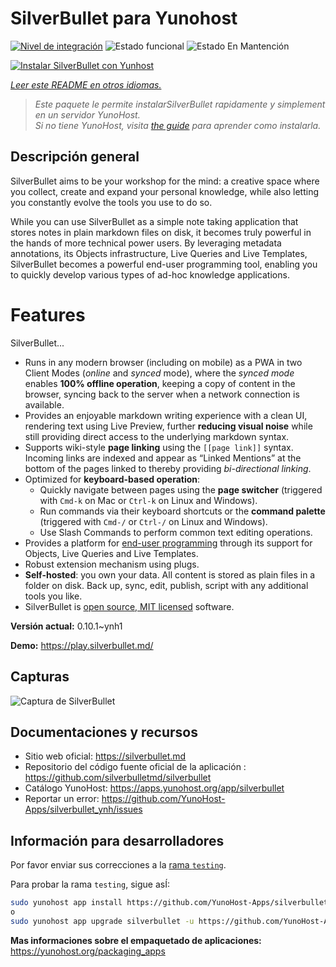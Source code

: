 <!--
Este archivo README esta generado automaticamente<https://github.com/YunoHost/apps/tree/master/tools/readme_generator>
No se debe editar a mano.
-->

# SilverBullet para Yunohost

[![Nivel de integración](https://apps.yunohost.org/badge/integration/silverbullet)](https://ci-apps.yunohost.org/ci/apps/silverbullet/)
![Estado funcional](https://apps.yunohost.org/badge/state/silverbullet)
![Estado En Mantención](https://apps.yunohost.org/badge/maintained/silverbullet)

[![Instalar SilverBullet con Yunhost](https://install-app.yunohost.org/install-with-yunohost.svg)](https://install-app.yunohost.org/?app=silverbullet)

*[Leer este README en otros idiomas.](./ALL_README.md)*

> *Este paquete le permite instalarSilverBullet rapidamente y simplement en un servidor YunoHost.*  
> *Si no tiene YunoHost, visita [the guide](https://yunohost.org/install) para aprender como instalarla.*

## Descripción general

SilverBullet aims to be your workshop for the mind: a creative space where you collect, create and expand your personal knowledge, while also letting you constantly evolve the tools you use to do so.

While you can use SilverBullet as a simple note taking application that stores notes in plain markdown files on disk, it becomes truly powerful in the hands of more technical power users. By leveraging metadata annotations, its Objects infrastructure, Live Queries and Live Templates, SilverBullet becomes a powerful end-user programming tool, enabling you to quickly develop various types of ad-hoc knowledge applications.

# Features

SilverBullet...

- Runs in any modern browser (including on mobile) as a PWA in two Client Modes (_online_ and _synced_ mode), where the _synced mode_ enables **100% offline operation**, keeping a copy of content in the browser, syncing back to the server when a network connection is available.
- Provides an enjoyable markdown writing experience with a clean UI, rendering text using Live Preview, further **reducing visual noise** while still providing direct access to the underlying markdown syntax.
- Supports wiki-style **page linking** using the `[[page link]]` syntax. Incoming links are indexed and appear as “Linked Mentions” at the bottom of the pages linked to thereby providing _bi-directional linking_.
- Optimized for **keyboard-based operation**:
  - Quickly navigate between pages using the **page switcher** (triggered with `Cmd-k` on Mac or `Ctrl-k` on Linux and Windows).
  - Run commands via their keyboard shortcuts or the **command palette** (triggered with `Cmd-/` or `Ctrl-/` on Linux and Windows).
  - Use Slash Commands to perform common text editing operations.
- Provides a platform for [end-user programming](https://www.inkandswitch.com/end-user-programming/) through its support for Objects, Live Queries and Live Templates.
- Robust extension mechanism using plugs.
- **Self-hosted**: you own your data. All content is stored as plain files in a folder on disk. Back up, sync, edit, publish, script with any additional tools you like.
- SilverBullet is [open source, MIT licensed](https://github.com/silverbulletmd/silverbullet) software.


**Versión actual:** 0.10.1~ynh1

**Demo:** <https://play.silverbullet.md/>

## Capturas

![Captura de SilverBullet](./doc/screenshots/silverbullet.jpg)

## Documentaciones y recursos

- Sitio web oficial: <https://silverbullet.md>
- Repositorio del código fuente oficial de la aplicación : <https://github.com/silverbulletmd/silverbullet>
- Catálogo YunoHost: <https://apps.yunohost.org/app/silverbullet>
- Reportar un error: <https://github.com/YunoHost-Apps/silverbullet_ynh/issues>

## Información para desarrolladores

Por favor enviar sus correcciones a la [rama `testing`](https://github.com/YunoHost-Apps/silverbullet_ynh/tree/testing).

Para probar la rama `testing`, sigue asÍ:

```bash
sudo yunohost app install https://github.com/YunoHost-Apps/silverbullet_ynh/tree/testing --debug
o
sudo yunohost app upgrade silverbullet -u https://github.com/YunoHost-Apps/silverbullet_ynh/tree/testing --debug
```

**Mas informaciones sobre el empaquetado de aplicaciones:** <https://yunohost.org/packaging_apps>

